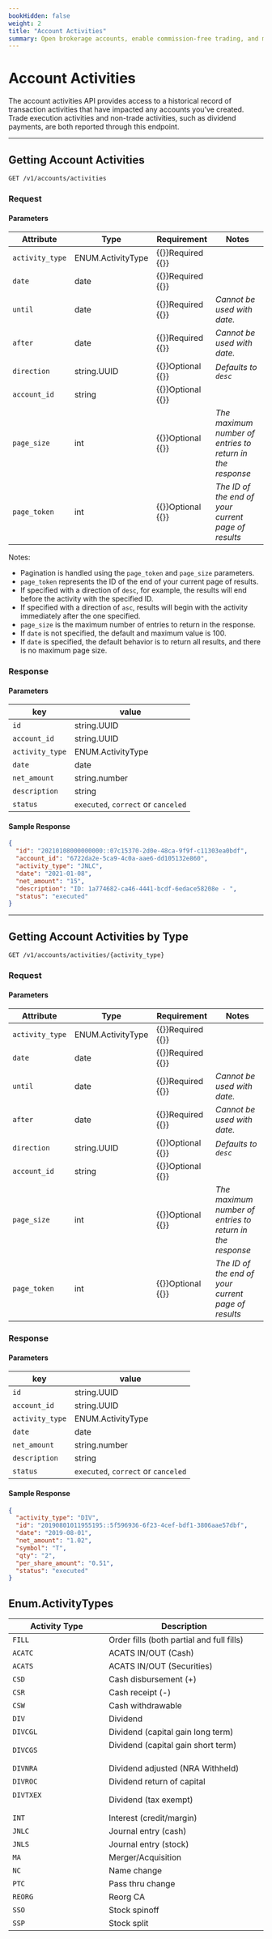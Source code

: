 ```yaml
---
bookHidden: false
weight: 2
title: "Account Activities"
summary: Open brokerage accounts, enable commission-free trading, and manage the ongoing user experience with Alpaca Broker API
---
```


# Account Activities

The account activities API provides access to a historical record of transaction activities that have impacted any accounts you’ve created. Trade execution activities and non-trade activities, such as dividend payments, are both reported through this endpoint.

---

## Getting Account Activities

`GET /v1/accounts/activities`

### Request

#### Parameters

| Attribute       | Type              | Requirement                           | Notes                                                     |
| --------------- | ----------------- | ------------------------------------- | --------------------------------------------------------- |
| `activity_type` | ENUM.ActivityType | {{<hint danger>}}Required {{</hint>}} |                                                           |
| `date`          | date              | {{<hint danger>}}Required {{</hint>}} |                                                           |
| `until`         | date              | {{<hint danger>}}Required {{</hint>}} | _Cannot be used with date._                               |
| `after`         | date              | {{<hint danger>}}Required {{</hint>}} | _Cannot be used with date._                               |
| `direction`     | string.UUID       | {{<hint info>}}Optional {{</hint>}}   | _Defaults to `desc`_                                      |
| `account_id`    | string            | {{<hint info>}}Optional {{</hint>}}   |                                                           |
| `page_size`     | int               | {{<hint info>}}Optional {{</hint>}}   | _The maximum number of entries to return in the response_ |
| `page_token`    | int               | {{<hint info>}}Optional {{</hint>}}   | _The ID of the end of your current page of results_       |

Notes:

- Pagination is handled using the `page_token` and `page_size` parameters.
- `page_token` represents the ID of the end of your current page of results.
- If specified with a direction of `desc`, for example, the results will end before the activity with the specified ID.
- If specified with a direction of `asc`, results will begin with the activity immediately after the one specified.
- `page_size` is the maximum number of entries to return in the response.
- If `date` is not specified, the default and maximum value is 100.
- If `date` is specified, the default behavior is to return all results, and there is no maximum page size.

### Response

#### Parameters

| key             | value                               |
| --------------- | ----------------------------------- |
| `id`            | string.UUID                         |
| `account_id`    | string.UUID                         |
| `activity_type` | ENUM.ActivityType                   |
| `date`          | date                                |
| `net_amount`    | string.number                       |
| `description`   | string                              |
| `status`        | `executed`, `correct` or `canceled` |

#### Sample Response

```json
{
  "id": "20210108000000000::07c15370-2d0e-48ca-9f9f-c11303ea0bdf",
  "account_id": "6722da2e-5ca9-4c0a-aae6-dd105132e860",
  "activity_type": "JNLC",
  "date": "2021-01-08",
  "net_amount": "15",
  "description": "ID: 1a774682-ca46-4441-bcdf-6edace58208e - ",
  "status": "executed"
}
```

---

## Getting Account Activities by Type

`GET /v1/accounts/activities/{activity_type}`

### Request

#### Parameters

| Attribute       | Type              | Requirement                           | Notes                                                     |
| --------------- | ----------------- | ------------------------------------- | --------------------------------------------------------- |
| `activity_type` | ENUM.ActivityType | {{<hint danger>}}Required {{</hint>}} |                                                           |
| `date`          | date              | {{<hint danger>}}Required {{</hint>}} |                                                           |
| `until`         | date              | {{<hint danger>}}Required {{</hint>}} | _Cannot be used with date._                               |
| `after`         | date              | {{<hint danger>}}Required {{</hint>}} | _Cannot be used with date._                               |
| `direction`     | string.UUID       | {{<hint info>}}Optional {{</hint>}}   | _Defaults to `desc`_                                      |
| `account_id`    | string            | {{<hint info>}}Optional {{</hint>}}   |                                                           |
| `page_size`     | int               | {{<hint info>}}Optional {{</hint>}}   | _The maximum number of entries to return in the response_ |
| `page_token`    | int               | {{<hint info>}}Optional {{</hint>}}   | _The ID of the end of your current page of results_       |

### Response

#### Parameters

| key             | value                               |
| --------------- | ----------------------------------- |
| `id`            | string.UUID                         |
| `account_id`    | string.UUID                         |
| `activity_type` | ENUM.ActivityType                   |
| `date`          | date                                |
| `net_amount`    | string.number                       |
| `description`   | string                              |
| `status`        | `executed`, `correct` or `canceled` |

#### Sample Response

```json
{
  "activity_type": "DIV",
  "id": "20190801011955195::5f596936-6f23-4cef-bdf1-3806aae57dbf",
  "date": "2019-08-01",
  "net_amount": "1.02",
  "symbol": "T",
  "qty": "2",
  "per_share_amount": "0.51",
  "status": "executed"
}
```

## Enum.ActivityTypes

| Activity Type                                                                                                                                                             | Description                                                                                                                                                     |
| ------------------------------------------------------------------------------------------------------------------------------------------------------------------------- | --------------------------------------------------------------------------------------------------------------------------------------------------------------- |
| `FILL`                                                                                                                                                                    | Order fills (both partial and full fills)                                                                                                                       |
| `ACATC`                                                                                                                                                                   | ACATS IN/OUT (Cash)                                                                                                                                             |
| `ACATS`                                                                                                                                                                   | ACATS IN/OUT (Securities)                                                                                                                                       |
| `CSD`                                                                                                                                                                     | Cash disbursement (+)                                                                                                                                           |
| `CSR`                                                                                                                                                                     | Cash receipt (-)                                                                                                                                                |
| `CSW`                                                                                                                                                                     | Cash withdrawable                                                                                                                                               |
| `DIV`                                                                                                                                                                     | Dividend                                                                                                                                                        |
| `DIVCGL`                                                                                                                                                                  | Dividend (capital gain long term)                                                                                                                               |
| `DIVCGS`                                                                                                                                                                  | Dividend (capital gain short term) &nbsp; &nbsp; &nbsp; &nbsp; &nbsp; &nbsp;&nbsp; &nbsp; &nbsp; &nbsp; &nbsp; &nbsp; &nbsp; &nbsp; &nbsp; &nbsp; &nbsp; &nbsp; |
| `DIVNRA`                                                                                                                                                                  | Dividend adjusted (NRA Withheld)                                                                                                                                |
| `DIVROC`                                                                                                                                                                  | Dividend return of capital                                                                                                                                      |
| `DIVTXEX`&nbsp; &nbsp; &nbsp; &nbsp; &nbsp; &nbsp; &nbsp; &nbsp; &nbsp; &nbsp; &nbsp; &nbsp; &nbsp; &nbsp; &nbsp; &nbsp; &nbsp; &nbsp; &nbsp; &nbsp; &nbsp; &nbsp; &nbsp; | Dividend (tax exempt)                                                                                                                                           |
| `INT`                                                                                                                                                                     | Interest (credit/margin)                                                                                                                                        |
| `JNLC`                                                                                                                                                                    | Journal entry (cash)                                                                                                                                            |
| `JNLS`                                                                                                                                                                    | Journal entry (stock)                                                                                                                                           |
| `MA`                                                                                                                                                                      | Merger/Acquisition                                                                                                                                              |
| `NC`                                                                                                                                                                      | Name change                                                                                                                                                     |
| `PTC`                                                                                                                                                                     | Pass thru change                                                                                                                                                |
| `REORG`                                                                                                                                                                   | Reorg CA                                                                                                                                                        |
| `SSO`                                                                                                                                                                     | Stock spinoff                                                                                                                                                   |
| `SSP`                                                                                                                                                                     | Stock split                                                                                                                                                     |

&nbsp;

